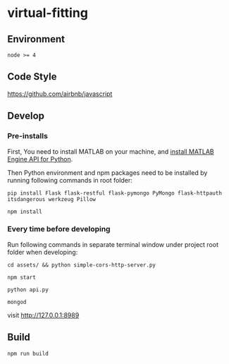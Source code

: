 # virtual-fitting

## Environment

```
node >= 4
```

## Code Style

https://github.com/airbnb/javascript

## Develop

### Pre-installs

First, You need to install MATLAB on your machine, and [install MATLAB Engine API for Python](http://www.mathworks.com/help/matlab/matlab_external/install-the-matlab-engine-for-python.html).

Then Python environment and npm packages need to be installed by running following commands in root folder:

```
pip install Flask flask-restful flask-pymongo PyMongo flask-httpauth itsdangerous werkzeug Pillow
```

```
npm install
```

### Every time before developing

Run following commands in separate terminal window under project root folder when developing:

```
cd assets/ && python simple-cors-http-server.py
```
```
npm start
```
```
python api.py
```
```
mongod
```
visit http://127.0.0.1:8989

## Build

```
npm run build
```

